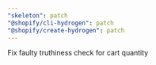 ```yaml
---
"skeleton": patch
"@shopify/cli-hydrogen": patch
"@shopify/create-hydrogen": patch
---
```


Fix faulty truthiness check for cart quantity
